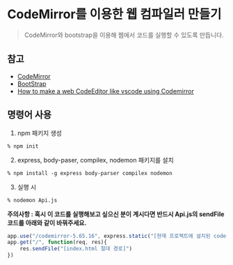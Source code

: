 # CodeMirror를 이용한 웹 컴파일러 만들기
> CodeMirror와 bootstrap을 이용해 웹에서 코드를 실행할 수 있도록 만듭니다.
## 참고
- <a href="https://github.com/codemirror/dev/">CodeMirror</a>
- <a href="https://getbootstrap.com/">BootStrap</a>
- <a href="https://www.youtube.com/watch?v=AkIortwElAg&list=PL9lRHqeCagtv-EsnrBVDRDh0QDc2LReac&index=2">How to make a web CodeEditor like vscode using Codemirror</a>

## 명령어 사용
1. npm 패키지 생성
~~~shell
% npm init
~~~
2. express, body-paser, compilex, nodemon 패키지를 설치
~~~shell
% npm install -g express body-parser compilex nodemon
~~~
3. 실행 시
~~~shell
% nodemon Api.js
~~~

**주의사항 : 혹시 이 코드를 실행해보고 싶으신 분이 계시다면 반드시 Api.js의 sendFile 코드를 아래와 같이 바꿔주세요.**  
~~~javascript
app.use("/codemirror-5.65.16", express.static("[현재 프로젝트에 설치된 codemirror-5.65.16 디렉토리의 절대 경로]"))
app.get("/", function(req, res){
    res.sendFile("[index.html 절대 경로]")
})
~~~